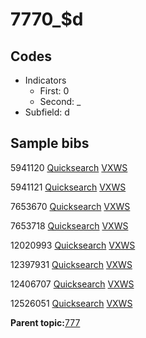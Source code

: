 # 7770\_$d

## Codes

-   Indicators
    -   First: 0
    -   Second: \_
-   Subfield: d

## Sample bibs

5941120 [Quicksearch](https://search.library.yale.edu/catalog/5941120) [VXWS](http://prodorbis.library.yale.edu:7014/vxws/GetHoldingsService?bibId=5941120)

5941121 [Quicksearch](https://search.library.yale.edu/catalog/5941121) [VXWS](http://prodorbis.library.yale.edu:7014/vxws/GetHoldingsService?bibId=5941121)

7653670 [Quicksearch](https://search.library.yale.edu/catalog/7653670) [VXWS](http://prodorbis.library.yale.edu:7014/vxws/GetHoldingsService?bibId=7653670)

7653718 [Quicksearch](https://search.library.yale.edu/catalog/7653718) [VXWS](http://prodorbis.library.yale.edu:7014/vxws/GetHoldingsService?bibId=7653718)

12020993 [Quicksearch](https://search.library.yale.edu/catalog/12020993) [VXWS](http://prodorbis.library.yale.edu:7014/vxws/GetHoldingsService?bibId=12020993)

12397931 [Quicksearch](https://search.library.yale.edu/catalog/12397931) [VXWS](http://prodorbis.library.yale.edu:7014/vxws/GetHoldingsService?bibId=12397931)

12406707 [Quicksearch](https://search.library.yale.edu/catalog/12406707) [VXWS](http://prodorbis.library.yale.edu:7014/vxws/GetHoldingsService?bibId=12406707)

12526051 [Quicksearch](https://search.library.yale.edu/catalog/12526051) [VXWS](http://prodorbis.library.yale.edu:7014/vxws/GetHoldingsService?bibId=12526051)

**Parent topic:**[777](../../tags/777/777.md)

